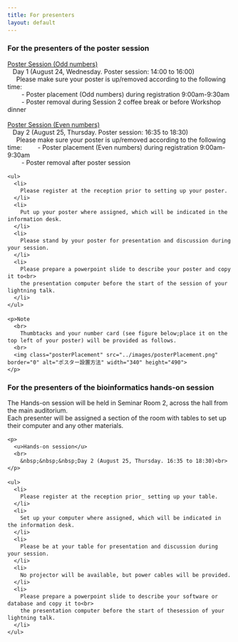 ```yaml
---
title: For presenters
layout: default
---
```

<!-- MAIN CONTENT -->
<div id="main_content_wrap" class="outer">
  <section id="main_content" class="inner">
  <h3>For the presenters of the poster session</h3>
  <div class="poster">
    <p>
      <u>Poster Session (Odd numbers)</u>
      <br>
        &nbsp;&nbsp;&nbsp;Day 1 (August 24, Wednesday. Poster session: 14:00 to 16:00)<br>
        &nbsp;&nbsp;&nbsp;&nbsp;&nbsp;Please make sure your poster is up/removed according to the following time:<br>
        &nbsp;&nbsp;&nbsp;&nbsp;&nbsp;&nbsp;&nbsp;&nbsp;- Poster placement (Odd numbers) during registration 9:00am-9:30am<br>
        &nbsp;&nbsp;&nbsp;&nbsp;&nbsp;&nbsp;&nbsp;&nbsp;- Poster removal during Session 2 coffee break or before Workshop dinner<br>
      <br>
        <u>Poster Session (Even numbers)</u>
      <br>  
        &nbsp;&nbsp;&nbsp;Day 2 (August 25, Thursday. Poster session: 16:35 to 18:30)<br>
        &nbsp;&nbsp;&nbsp;&nbsp;&nbsp;Please make sure your poster is up/removed according to the following time:
        &nbsp;&nbsp;&nbsp;&nbsp;&nbsp;&nbsp;&nbsp;&nbsp;- Poster placement (Even numbers) during registration 9:00am-9:30am<br>
        &nbsp;&nbsp;&nbsp;&nbsp;&nbsp;&nbsp;&nbsp;&nbsp;- Poster removal after poster session<br>
    </p>

    <ul>
      <li>
        Please register at the reception prior to setting up your poster.
      </li> 
      <li>
        Put up your poster where assigned, which will be indicated in the information desk.
      </li> 
      <li>
        Please stand by your poster for presentation and discussion during your session.
      </li> 
      <li>
        Please prepare a powerpoint slide to describe your poster and copy it to<br>
        the presentation computer before the start of the session of your lightning talk.
      </li>
    </ul> 

    <p>Note
      <br>
        Thumbtacks and your number card (see figure below;place it on the top left of your poster) will be provided as follows.
      <br> 
      <img class="posterPlacement" src="../images/posterPlacement.png" border="0" alt="ポスター設置方法" width="340" height="490">
    </p>
  </div>  


  <h3>For the presenters of the bioinformatics hands-on session</h3>
  <div class="poster">
    <p>
      The Hands-on session will be held in Seminar Room 2, across the hall from the main auditorium.<br> 
      Each presenter will be assigned a section of the room with tables to set up their computer and any other materials.
    </p>

    <p>
      <u>Hands-on session</u>
      <br>
        &nbsp;&nbsp;&nbsp;Day 2 (August 25, Thursday. 16:35 to 18:30)<br>
    </p>

    <ul>
      <li>
        Please register at the reception prior_ setting up your table.
      </li> 
      <li>
        Set up your computer where assigned, which will be indicated in the information desk.
      </li> 
      <li>
        Please be at your table for presentation and discussion during your session.
      </li> 
      <li>
        No projector will be available, but power cables will be provided.
      </li>
      <li>
        Please prepare a powerpoint slide to describe your software or database and copy it to<br>
        the presentation computer before the start of thesession of your lightning talk.
      </li>
    </ul> 
  </div>

  </section>
</div>
